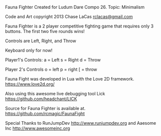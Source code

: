 Fauna Fighter
Created for Ludum Dare Compo 26. Topic: Minimalism

Code and Art copyright 2013 Chase LaCas <rclacas@gmail.com>

Fauna Fighter is a 2 player competitive fighting game that requires only 3 buttons.
The first two five rounds wins!

Controls are Left, Right, and Throw

Keyboard only for now!

Player1's Controls:
a = Left
s = Right
d = Throw

Player 2's Controls
o = left
p = right
[ = throw


Fauna Fight was developed in Lua with the Love 2D framework.
https://www.love2d.org/

Also using this awesome live debugging tool Lick
https://github.com/headchant/LICK

Source for Fauna Fighter is available at.
https://github.com/rcmagic/FaunaFight

Special Thanks to RunJumpDev <http://www.runjumpdev.org> and Aaesome Inc <http://www.awesomeinc.org>
